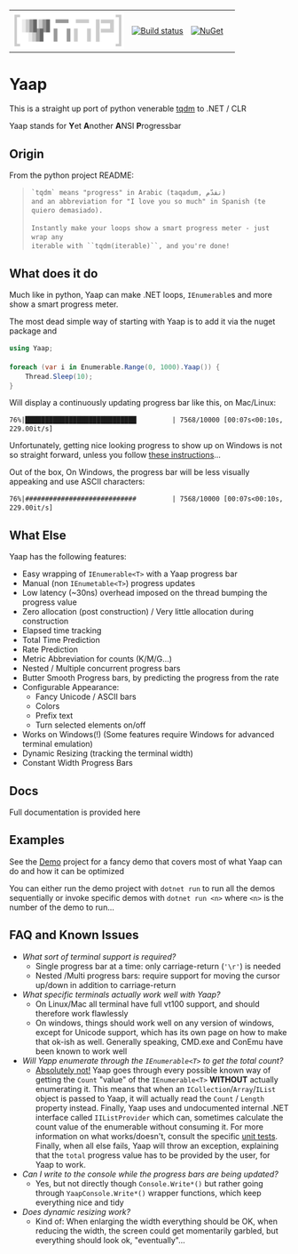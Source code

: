 |                                           |                                                              |                                                              |      |
| :---------------------------------------: | :----------------------------------------------------------: | ------------------------------------------------------------ | ---- |
| <img src="docs/yaap.svg" width="200px" /> | [![Build status](https://ci.appveyor.com/api/projects/status/o92rqmfl93rajety?svg=true)](https://ci.appveyor.com/project/damageboy/yaap) | [![NuGet](https://img.shields.io/nuget/v/Yaap.svg)](https://www.nuget.org/packages/Yaap/) |      |

# Yaap

This is a straight up port of python venerable [tqdm](https://github.com/tqdm/tqdm) to .NET / CLR

Yaap stands for **Y**et **A**nother **A**NSI **P**rogressbar

## Origin

From the python project README:

> ```
> `tqdm` means "progress" in Arabic (taqadum, تقدّم)
> and an abbreviation for "I love you so much" in Spanish (te quiero demasiado).
> 
> Instantly make your loops show a smart progress meter - just wrap any
> iterable with ``tqdm(iterable)``, and you're done!
> ```

## What does it do

Much like in python, Yaap can make .NET loops, `IEnumerable`s  and more show a smart progress meter.



The most dead simple way of starting with Yaap is to add it via the nuget package and 

```c#
using Yaap;

foreach (var i in Enumerable.Range(0, 1000).Yaap()) {
    Thread.Sleep(10);
}
```

Will display a continuously updating progress bar like this, on Mac/Linux:

```
76%|████████████████████████████         | 7568/10000 [00:07s<00:10s, 229.00it/s]
```

Unfortunately, getting nice looking progress to show up on Windows is not so straight forward, unless you follow [these instructions](Windows.md)...

Out of the box, On Windows, the progress bar will be less visually appeaking and use ASCII characters:

```
76%|############################         | 7568/10000 [00:07s<00:10s, 229.00it/s]
```

## What Else

Yaap has the following features:

* Easy wrapping of `IEnumerable<T>` with a Yaap progress bar
* Manual (non `IEnumetable<T>`) progress updates
* Low latency (~30ns) overhead imposed on the thread bumping the progress value
* Zero allocation (post construction) / Very little allocation during construction
* Elapsed time tracking
* Total Time Prediction
* Rate Prediction
* Metric Abbreviation for counts (K/M/G...)
* Nested / Multiple concurrent progress bars
* Butter Smooth Progress bars, by predicting the  progress from the rate
* Configurable Appearance:
  * Fancy Unicode / ASCII bars
  * Colors
  * Prefix text
  * Turn selected elements on/off
* Works on Windows(!) (Some features require Windows for advanced terminal emulation)
* Dynamic Resizing (tracking the terminal width)
* Constant Width Progress Bars

## Docs

Full documentation is provided here

## Examples

See the [Demo](Demo) project for a fancy demo that covers most of what Yaap can do and how it can be optimized

You can either run the demo project with `dotnet run` to run all the demos sequentially or invoke specific demos with `dotnet run <n>` where `<n>` is the number of the demo to run...

## FAQ and Known Issues

* *What sort of terminal support is required?*
  * Single progress bar at a time: only carriage-return (`'\r'`) is needed
  * Nested /Multi progress bars: require support for moving the cursor up/down in addition to carriage-return
* *What specific terminals actually work well with Yaap?*
  * On Linux/Mac all terminal have full vt100 support, and should therefore work flawlessly
  * On windows, things should work well on any version of windows, except for Unicode support, which has its own page on how to make that ok-ish as well. Generally speaking, CMD.exe and ConEmu have been known to work well
* *Will Yapp enumerate through the `IEnumerable<T>` to get the total count?*
  * <u>Absolutely not!</u> 
    Yaap goes through every possible known way of getting the `Count` "value" of the `IEnumerable<T>` **WITHOUT** actually enumerating it. This means that when an `ICollection`/`Array`/`IList` object is passed to Yaap, it will actually read the `Count` / `Length` property instead. 
    Finally, Yaap uses and undocumented internal .NET interface called `IIListProvider` which can, sometimes calculate the count value of the enumerable without consuming it.
    For more information on what works/doesn't, consult the specific [unit tests](Yaap.Tests/CountHackTests.cs).
    Finally, when all else fails, Yaap will throw an exception, explaining that the `total` progress value has to be provided by the user, for Yaap to work.
* *Can I write to the console while the progress bars are being updated?*
  * Yes, but not directly though `Console.Write*()` but rather going through `YaapConsole.Write*()` wrapper functions, which keep everything nice and tidy
* *Does dynamic resizing work?*
  * Kind of: When enlarging the width everything should be OK, when reducing the width, the screen could get momentarily garbled, but everything should look ok, "eventually"...
